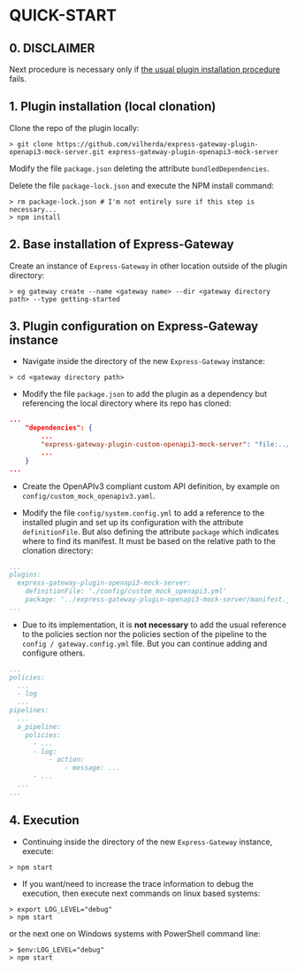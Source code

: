 # QUICK-START

## 0. DISCLAIMER

Next procedure is necessary only if [the usual plugin installation procedure](https://www.express-gateway.io/docs/cli/plugins/install/) fails.

## 1. Plugin installation (local clonation)

Clone the repo of the plugin locally:

```shell
> git clone https://github.com/vilherda/express-gateway-plugin-openapi3-mock-server.git express-gateway-plugin-openapi3-mock-server
```

Modify the file `package.json` deleting the attribute `bundledDependencies`.

Delete the file `package-lock.json` and execute the NPM install command:

```shell
> rm package-lock.json # I'm not entirely sure if this step is necessary...
> npm install
```

## 2. Base installation of Express-Gateway

Create an instance of `Express-Gateway` in other location outside of the plugin directory:

```shell
> eg gateway create --name <gateway name> --dir <gateway directory path> --type getting-started
```

## 3. Plugin configuration on Express-Gateway instance

- Navigate inside the directory of the new `Express-Gateway` instance:

```shell
> cd <gateway directory path>
```

- Modify the file `package.json` to add the plugin as a dependency but referencing the local directory where its repo has cloned:

```json
...
    "dependencies": {
        ...
        "express-gateway-plugin-custom-openapi3-mock-server": "file:../express-gateway-plugin-custom-openapi3-mock-server",
        ...
    }
...
```

- Create the OpenAPIv3 compliant custom API definition, by example on `config/custom_mock_openapiv3.yaml`.

- Modify the file `config/system.config.yml` to add a reference to the installed plugin and set up its configuration with the attribute `definitionFile`. But also defining the attribute `package` which indicates where to find its manifest. It must be based on the relative path to the clonation directory:

```yaml
...
plugins:
  express-gateway-plugin-openapi3-mock-server:
    definitionFile: './config/custom_mock_openapi3.yml'
    package: '../express-gateway-plugin-openapi3-mock-server/manifest.js'
...
```

- Due to its implementation, it is **not necessary** to add the usual reference to the policies section nor the policies section of the pipeline to the `config / gateway.config.yml` file. But you can continue adding and configure others.

```yaml
...
policies:
  ...
  - log
  ...
pipelines:
  ...
  a_pipeline:
    policies:
      - ...
      - log:
          - action:
              - message: ...
      - ...
  ...
...
```

## 4. Execution

- Continuing inside the directory of the new `Express-Gateway` instance, execute:

```shell
> npm start
```

- If you want/need to increase the trace information to debug the execution, then execute next commands on linux based systems:

```shell
> export LOG_LEVEL="debug"
> npm start
```

or the next one on Windows systems with PowerShell command line:

```shell
> $env:LOG_LEVEL="debug"
> npm start
```
